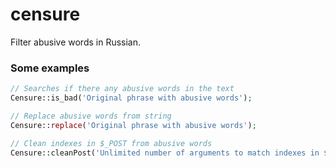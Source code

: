 # censure
Filter abusive words in Russian.

### Some examples
```php
// Searches if there any abusive words in the text
Censure::is_bad('Original phrase with abusive words');

// Replace abusive words from string
Censure::replace('Original phrase with abusive words');

// Clean indexes in $_POST from abusive words
Censure::cleanPost('Unlimited number of arguments to match indexes in $_POST to clean'); 
```
